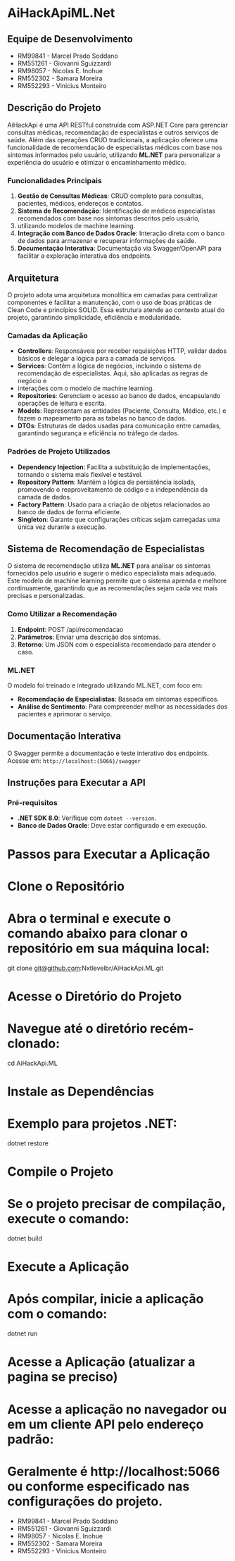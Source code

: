 # AiHackApiML.Net

## Equipe de Desenvolvimento

- RM99841 - Marcel Prado Soddano
- RM551261 - Giovanni Sguizzardi
- RM98057 - Nicolas E. Inohue
- RM552302 - Samara Moreira
- RM552293 - Vinicius Monteiro

## Descrição do Projeto

AiHackApi é uma API RESTful construída com ASP.NET Core para gerenciar consultas médicas, recomendação de especialistas e outros serviços de saúde. Além das operações CRUD tradicionais, a aplicação oferece uma funcionalidade de recomendação de especialistas médicos com base nos sintomas informados pelo usuário, utilizando **ML.NET** para personalizar a experiência do usuário e otimizar o encaminhamento médico.

### Funcionalidades Principais
1. **Gestão de Consultas Médicas**: CRUD completo para consultas, pacientes, médicos, endereços e contatos.
2. **Sistema de Recomendação**: Identificação de médicos especialistas recomendados com base nos sintomas descritos pelo usuário,
3.  utilizando modelos de machine learning.
4. **Integração com Banco de Dados Oracle**: Interação direta com o banco de dados para armazenar e recuperar informações de saúde.
5. **Documentação Interativa**: Documentação via Swagger/OpenAPI para facilitar a exploração interativa dos endpoints.

## Arquitetura

O projeto adota uma arquitetura monolítica em camadas para centralizar componentes e facilitar a manutenção, com o uso de boas práticas de Clean Code
e princípios SOLID. Essa estrutura atende ao contexto atual do projeto, garantindo simplicidade, eficiência e modularidade.

### Camadas da Aplicação
- **Controllers**: Responsáveis por receber requisições HTTP, validar dados básicos e delegar a lógica para a camada de serviços.
- **Services**: Contêm a lógica de negócios, incluindo o sistema de recomendação de especialistas. Aqui, são aplicadas as regras de negócio e
-  interações com o modelo de machine learning.
- **Repositories**: Gerenciam o acesso ao banco de dados, encapsulando operações de leitura e escrita.
- **Models**: Representam as entidades (Paciente, Consulta, Médico, etc.) e fazem o mapeamento para as tabelas no banco de dados.
- **DTOs**: Estruturas de dados usadas para comunicação entre camadas, garantindo segurança e eficiência no tráfego de dados.

### Padrões de Projeto Utilizados
- **Dependency Injection**: Facilita a substituição de implementações, tornando o sistema mais flexível e testável.
- **Repository Pattern**: Mantém a lógica de persistência isolada, promovendo o reaproveitamento de código e a independência da camada de dados.
- **Factory Pattern**: Usado para a criação de objetos relacionados ao banco de dados de forma eficiente.
- **Singleton**: Garante que configurações críticas sejam carregadas uma única vez durante a execução.

## Sistema de Recomendação de Especialistas

O sistema de recomendação utiliza **ML.NET** para analisar os sintomas fornecidos pelo usuário e sugerir o médico especialista mais adequado.
Este modelo de machine learning permite que o sistema aprenda e melhore continuamente, garantindo que as recomendações sejam cada vez mais 
precisas e personalizadas.

### Como Utilizar a Recomendação
1. **Endpoint**: POST /api/recomendacao
2. **Parâmetros**: Enviar uma descrição dos sintomas.
3. **Retorno**: Um JSON com o especialista recomendado para atender o caso.

### ML.NET
O modelo foi treinado e integrado utilizando ML.NET, com foco em:
- **Recomendação de Especialistas**: Baseada em sintomas específicos.
- **Análise de Sentimento**: Para compreender melhor as necessidades dos pacientes e aprimorar o serviço.

## Documentação Interativa

O Swagger permite a documentação e teste interativo dos endpoints. Acesse em: `http://localhost:{5066}/swagger`

## Instruções para Executar a API

### Pré-requisitos
- **.NET SDK 8.0**: Verifique com `dotnet --version`.
- **Banco de Dados Oracle**: Deve estar configurado e em execução.

# Passos para Executar a Aplicação

# Clone o Repositório
# Abra o terminal e execute o comando abaixo para clonar o repositório em sua máquina local:
git clone git@github.com:Nxtlevelbr/AiHackApi.ML.git

# Acesse o Diretório do Projeto
# Navegue até o diretório recém-clonado:
cd AiHackApi.ML

# Instale as Dependências
# Exemplo para projetos .NET:
dotnet restore

# Compile o Projeto
# Se o projeto precisar de compilação, execute o comando:
dotnet build

# Execute a Aplicação
# Após compilar, inicie a aplicação com o comando:
dotnet run

# Acesse a Aplicação (atualizar a pagina se preciso)
# Acesse a aplicação no navegador ou em um cliente API pelo endereço padrão:
# Geralmente é http://localhost:5066 ou conforme especificado nas configurações do projeto.

- RM99841 - Marcel Prado Soddano
- RM551261 - Giovanni Sguizzardi
- RM98057 - Nicolas E. Inohue
- RM552302 - Samara Moreira
- RM552293 - Vinicius Monteiro

